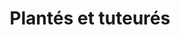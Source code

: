 ---
index: 230
type_of_section: "fullimage"
title: "Plantés et tuteurés"
sub-title: "Et voici l'ensemble des fruitiers mis en place. Des arbustes à petits fruits et des plans de vigne les rejoindront bientôt. Notez l'<i>hôtel à insectes</i>..."
text:
   position: 9
   background: "dark"
image:
  file: "assets/images/plantation-arbres-fp-b.jpg"
  description: "Plantés et tuteurés"
  author: Rita ARNOLD
  author_link: 
---